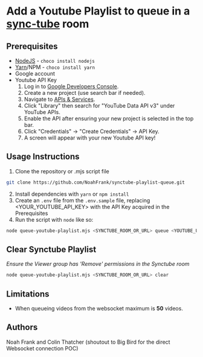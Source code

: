# Add a Youtube Playlist to queue in a [sync-tube](https://sync-tube.de/) room

## Prerequisites
- [NodeJS](https://nodejs.dev/) - `choco install nodejs`
- [Yarn](https://classic.yarnpkg.com/lang/en/docs/install/)/NPM - `choco install yarn`
- Google account
- Youtube API Key
  1. Log in to [Google Developers Console](https://console.cloud.google.com/).
  2. Create a new project (use search bar if needed).
  3. Navigate to [APIs & Services](https://console.cloud.google.com/apis/dashboard).
  4. Click "Library" then search for "YouTube Data API v3" under YouTube APIs.
  5. Enable the API after ensuring your new project is selected in the top bar.
  6. Click "Credentials" -> "Create Credentials" -> API Key.
  7. A screen will appear with your new Youtube API key!


## Usage Instructions
1. Clone the repository or .mjs script file
```bash
git clone https://github.com/NoahFrank/synctube-playlist-queue.git
````
2. Install dependencies with `yarn` or `npm install`
3. Create an `.env` file from the `.env.sample` file, replacing <YOUR_YOUTUBE_API_KEY> with the API Key acquired in the Prerequisites
4. Run the script with `node` like so:
```bash
node queue-youtube-playlist.mjs <SYNCTUBE_ROOM_OR_URL> queue <YOUTUBE_URL>
```

## Clear Synctube Playlist
*Ensure the Viewer group has 'Remove' permissions in the Synctube room*
```bash
node queue-youtube-playlist.mjs <SYNCTUBE_ROOM_OR_URL> clear
```

## Limitations
- When queueing videos from the websocket maximum is **50** videos.

## Authors
Noah Frank and Colin Thatcher (shoutout to Big Bird for the direct Websocket connection POC)